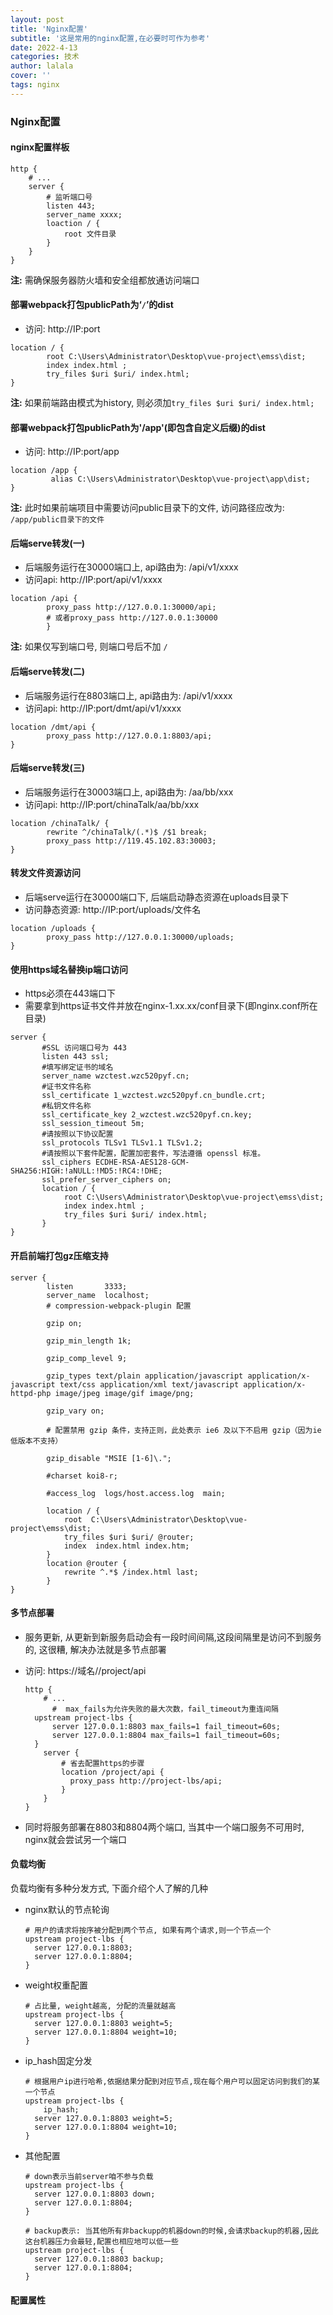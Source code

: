 ```yaml
---
layout: post
title: 'Nginx配置'
subtitle: '这是常用的nginx配置,在必要时可作为参考'
date: 2022-4-13
categories: 技术
author: lalala
cover: ''
tags: nginx
---
```


### Nginx配置

#### nginx配置样板

```nginx
http {
    # ...
    server {
        # 监听端口号
        listen 443;
        server_name xxxx;
        loaction / {
            root 文件目录
        }
    }
}
```

**注:** 需确保服务器防火墙和安全组都放通访问端口



#### 部署webpack打包publicPath为‘`/`’的dist

* 访问: http://IP:port

```nginx
location / {
        root C:\Users\Administrator\Desktop\vue-project\emss\dist;
        index index.html ;
        try_files $uri $uri/ index.html;
}
```

**注:** 如果前端路由模式为history, 则必须加`try_files $uri $uri/ index.html;`



#### 部署webpack打包publicPath为'/app'(即包含自定义后缀)的dist

* 访问: http://IP:port/app

```nginx
location /app {
         alias C:\Users\Administrator\Desktop\vue-project\app\dist;
}
```

**注:** 此时如果前端项目中需要访问public目录下的文件, 访问路径应改为: `/app/public目录下的文件`



#### 后端serve转发(一)

* 后端服务运行在30000端口上, api路由为: /api/v1/xxxx
* 访问api: http://IP:port/api/v1/xxxx

```nginx
location /api {
		proxy_pass http://127.0.0.1:30000/api;
    	# 或者proxy_pass http://127.0.0.1:30000
        }
```

**注:** 如果仅写到端口号, 则端口号后不加 `/`



#### 后端serve转发(二)

* 后端服务运行在8803端口上, api路由为: /api/v1/xxxx
* 访问api: http://IP:port/dmt/api/v1/xxxx

```nginx
location /dmt/api {
		proxy_pass http://127.0.0.1:8803/api;
}
```



#### 后端serve转发(三)

* 后端服务运行在30003端口上, api路由为: /aa/bb/xxx
* 访问api: http://IP:port/chinaTalk/aa/bb/xxx

```nginx
location /chinaTalk/ {
		rewrite ^/chinaTalk/(.*)$ /$1 break;
        proxy_pass http://119.45.102.83:30003;
}
```





#### 转发文件资源访问

* 后端serve运行在30000端口下, 后端启动静态资源在uploads目录下
* 访问静态资源: http://IP:port/uploads/文件名

```nginx
location /uploads {
		proxy_pass http://127.0.0.1:30000/uploads;
}
```



#### 使用https域名替换ip端口访问

* https必须在443端口下
* 需要拿到https证书文件并放在nginx-1.xx.xx/conf目录下(即nginx.conf所在目录)

```nginx
server {
       #SSL 访问端口号为 443
       listen 443 ssl;
       #填写绑定证书的域名
       server_name wzctest.wzc520pyf.cn;
       #证书文件名称
       ssl_certificate 1_wzctest.wzc520pyf.cn_bundle.crt;
       #私钥文件名称
       ssl_certificate_key 2_wzctest.wzc520pyf.cn.key;
       ssl_session_timeout 5m;
       #请按照以下协议配置
       ssl_protocols TLSv1 TLSv1.1 TLSv1.2;
       #请按照以下套件配置，配置加密套件，写法遵循 openssl 标准。
       ssl_ciphers ECDHE-RSA-AES128-GCM-SHA256:HIGH:!aNULL:!MD5:!RC4:!DHE;
       ssl_prefer_server_ciphers on;
       location / {
        	root C:\Users\Administrator\Desktop\vue-project\emss\dist;
        	index index.html ;
        	try_files $uri $uri/ index.html;
       }
}
```



#### 开启前端打包gz压缩支持

```nginx
server {
       	listen       3333;
       	server_name  localhost;
	   	# compression-webpack-plugin 配置
    
	   	gzip on;
    
		gzip_min_length 1k;
    
		gzip_comp_level 9;
    
		gzip_types text/plain application/javascript application/x-javascript text/css application/xml text/javascript application/x-httpd-php image/jpeg image/gif image/png;
    
		gzip_vary on;
    
		# 配置禁用 gzip 条件，支持正则，此处表示 ie6 及以下不启用 gzip（因为ie低版本不支持）
    
		gzip_disable "MSIE [1-6]\.";

        #charset koi8-r;

        #access_log  logs/host.access.log  main;

        location / {
            root  C:\Users\Administrator\Desktop\vue-project\emss\dist;
	    	try_files $uri $uri/ @router;
            index  index.html index.htm;
        }
    	location @router {
	    	rewrite ^.*$ /index.html last;
		}
}
```


#### 多节点部署

* 服务更新, 从更新到新服务启动会有一段时间间隔,这段间隔里是访问不到服务的, 这很糟, 解决办法就是多节点部署

* 访问: https://域名//project/api

  ```nginx
  http {
      # ...
      	#  max_fails为允许失败的最大次数，fail_timeout为重连间隔
  	upstream project-lbs {
  		server 127.0.0.1:8803 max_fails=1 fail_timeout=60s;
  		server 127.0.0.1:8804 max_fails=1 fail_timeout=60s;
  	}
      server {
          # 省去配置https的步骤
          location /project/api {
  			proxy_pass http://project-lbs/api;
          }
      }
  }
  ```

* 同时将服务部署在8803和8804两个端口, 当其中一个端口服务不可用时, nginx就会尝试另一个端口



#### 负载均衡

负载均衡有多种分发方式, 下面介绍个人了解的几种

* nginx默认的节点轮询

  ```nginx
  # 用户的请求将按序被分配到两个节点, 如果有两个请求,则一个节点一个
  upstream project-lbs {
  	server 127.0.0.1:8803;
  	server 127.0.0.1:8804;
  }
  ```

* weight权重配置

  ```nginx
  # 占比量, weight越高, 分配的流量就越高
  upstream project-lbs {
  	server 127.0.0.1:8803 weight=5;
  	server 127.0.0.1:8804 weight=10;
  }
  ```

* ip_hash固定分发

  ```nginx
  # 根据用户ip进行哈希,依据结果分配到对应节点,现在每个用户可以固定访问到我们的某一个节点
  upstream project-lbs {
      ip_hash;
  	server 127.0.0.1:8803 weight=5;
  	server 127.0.0.1:8804 weight=10;
  }
  ```

* 其他配置

  ```nginx
  # down表示当前server咱不参与负载
  upstream project-lbs {
  	server 127.0.0.1:8803 down;
  	server 127.0.0.1:8804;
  }
  ```

  ```nginx
  # backup表示: 当其他所有非backupp的机器down的时候,会请求backup的机器,因此这台机器压力会最轻,配置也相应地可以低一些
  upstream project-lbs {
  	server 127.0.0.1:8803 backup;
  	server 127.0.0.1:8804;
  }
  ```

  


#### 配置属性


